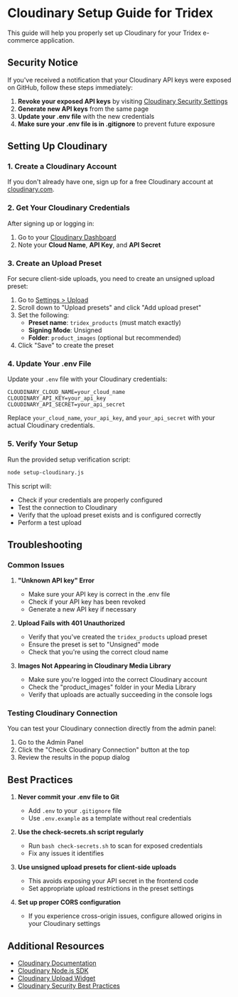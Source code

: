 # Cloudinary Setup Guide for Tridex

This guide will help you properly set up Cloudinary for your Tridex e-commerce application.

## Security Notice

If you've received a notification that your Cloudinary API keys were exposed on GitHub, follow these steps immediately:

1. **Revoke your exposed API keys** by visiting [Cloudinary Security Settings](https://cloudinary.com/console/settings/security)
2. **Generate new API keys** from the same page
3. **Update your .env file** with the new credentials
4. **Make sure your .env file is in .gitignore** to prevent future exposure

## Setting Up Cloudinary

### 1. Create a Cloudinary Account

If you don't already have one, sign up for a free Cloudinary account at [cloudinary.com](https://cloudinary.com/users/register/free).

### 2. Get Your Cloudinary Credentials

After signing up or logging in:

1. Go to your [Cloudinary Dashboard](https://cloudinary.com/console)
2. Note your **Cloud Name**, **API Key**, and **API Secret**

### 3. Create an Upload Preset

For secure client-side uploads, you need to create an unsigned upload preset:

1. Go to [Settings > Upload](https://cloudinary.com/console/settings/upload)
2. Scroll down to "Upload presets" and click "Add upload preset"
3. Set the following:
   - **Preset name**: `tridex_products` (must match exactly)
   - **Signing Mode**: Unsigned
   - **Folder**: `product_images` (optional but recommended)
4. Click "Save" to create the preset

### 4. Update Your .env File

Update your `.env` file with your Cloudinary credentials:

```
CLOUDINARY_CLOUD_NAME=your_cloud_name
CLOUDINARY_API_KEY=your_api_key
CLOUDINARY_API_SECRET=your_api_secret
```

Replace `your_cloud_name`, `your_api_key`, and `your_api_secret` with your actual Cloudinary credentials.

### 5. Verify Your Setup

Run the provided setup verification script:

```bash
node setup-cloudinary.js
```

This script will:
- Check if your credentials are properly configured
- Test the connection to Cloudinary
- Verify that the upload preset exists and is configured correctly
- Perform a test upload

## Troubleshooting

### Common Issues

1. **"Unknown API key" Error**
   - Make sure your API key is correct in the .env file
   - Check if your API key has been revoked
   - Generate a new API key if necessary

2. **Upload Fails with 401 Unauthorized**
   - Verify that you've created the `tridex_products` upload preset
   - Ensure the preset is set to "Unsigned" mode
   - Check that you're using the correct cloud name

3. **Images Not Appearing in Cloudinary Media Library**
   - Make sure you're logged into the correct Cloudinary account
   - Check the "product_images" folder in your Media Library
   - Verify that uploads are actually succeeding in the console logs

### Testing Cloudinary Connection

You can test your Cloudinary connection directly from the admin panel:

1. Go to the Admin Panel
2. Click the "Check Cloudinary Connection" button at the top
3. Review the results in the popup dialog

## Best Practices

1. **Never commit your .env file to Git**
   - Add `.env` to your `.gitignore` file
   - Use `.env.example` as a template without real credentials

2. **Use the check-secrets.sh script regularly**
   - Run `bash check-secrets.sh` to scan for exposed credentials
   - Fix any issues it identifies

3. **Use unsigned upload presets for client-side uploads**
   - This avoids exposing your API secret in the frontend code
   - Set appropriate upload restrictions in the preset settings

4. **Set up proper CORS configuration**
   - If you experience cross-origin issues, configure allowed origins in your Cloudinary settings

## Additional Resources

- [Cloudinary Documentation](https://cloudinary.com/documentation)
- [Cloudinary Node.js SDK](https://cloudinary.com/documentation/node_integration)
- [Cloudinary Upload Widget](https://cloudinary.com/documentation/upload_widget)
- [Cloudinary Security Best Practices](https://cloudinary.com/documentation/security_best_practices)
